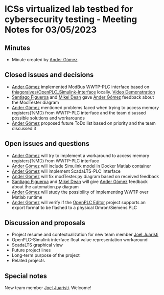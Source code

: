 # ICSs virtualized lab testbed for cybersecurity testing - Meeting Notes for 03/05/2023

## Minutes
- Minute created by [Ander Gómez](https://github.com/gomezander).

## Closed issues and decisions
- [Ander Gómez](https://github.com/gomezander) implemented ModBus WWTP-PLC interface based on [thiagoralves/OpenPLC_Simulink-Interface](https://github.com/thiagoralves/OpenPLC_Simulink-Interface) locally. [Video Demonstration](https://youtu.be/0kVg-kbwbDM)
- [Santiago Figueroa](https://github.com/sfl0r3nz05) and [Mikel Dean](mdeanoses@ceit.es) gave [Ander Gómez](https://github.com/gomezander) feedback about the ModTester diagram
- [Ander Gómez](https://github.com/gomezander) mentioned problems faced when trying to access memory registers(%MD) from WWTP-PLC interface and the team disussed possible solutions and workarounds
- [Ander Gómez](https://github.com/gomezander) proposed future ToDo list based on priority and the team discussed it

## Open issues and questions
- [Ander Gómez](https://github.com/gomezander) will try to implement a workaround to access memory registers(%MD) from WWTP-PLC interface
- [Ander Gómez](https://github.com/gomezander) will include Simulink model in Docker Matlab container
- [Ander Gómez](https://github.com/gomezander) will implement ScadaLTS-PLC interface
- [Ander Gómez](https://github.com/gomezander) will fix modTester.py diagram based on received feedback
- [Santiago Figueroa](https://github.com/sfl0r3nz05) and [Mikel Dean](mdeanoses@ceit.es) will give [Ander Gómez](https://github.com/gomezander) feedback about the automation.py diagram
- [Ander Gómez](https://github.com/gomezander) will study the possibility of implementing WWTP over Matlab runtime
- [Ander Gómez](https://github.com/gomezander) will verify if the [OpenPLC Editor](https://openplcproject.com/docs/3-1-openplc-editor-overview/) project supports an export format to be flashed to a physical Omron/Siemens PLC


## Discussion and proposals
- Project resume and contextualization for new team member [Joel Juaristi](jjuaristisa@tecnun.es)
- OpenPLC-Simulink interface float value representation workaround
- ScadaLTS graphical view
- Future project lines
- Long-term purpose of the project
- Related projects

## Special notes
New team member [Joel Juaristi](jjuaristisa@tecnun.es). Welcome!
